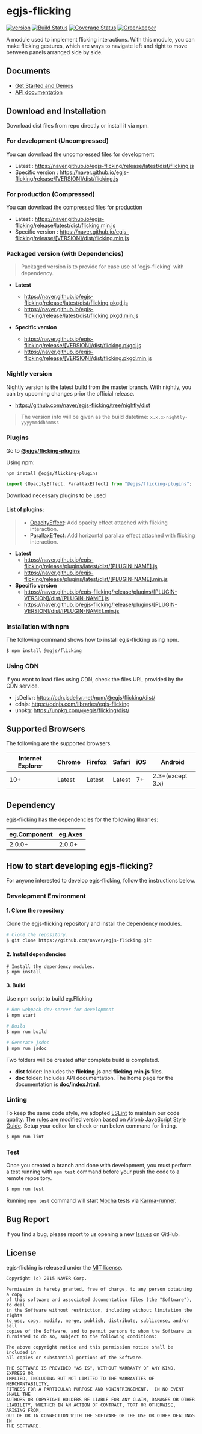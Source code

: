 # egjs-flicking

[![version][badge-version]][link-version] [![Build Status][badge-build-status]][link-build-status] [![Coverage Status][badge-coverage]][link-coverage] [![Greenkeeper][badge-gk]][link-gk] 

A module used to implement flicking interactions.
With this module, you can make flicking gestures, which are ways to navigate left and right to move between panels arranged side by side. 

## Documents
- [Get Started and Demos](https://naver.github.io/egjs-flicking/)
- [API documentation](https://naver.github.io/egjs-flicking/release/latest/doc/)

## Download and Installation

Download dist files from repo directly or install it via npm. 

### For development (Uncompressed)

You can download the uncompressed files for development

- Latest : https://naver.github.io/egjs-flicking/release/latest/dist/flicking.js
- Specific version : https://naver.github.io/egjs-flicking/release/[VERSION]/dist/flicking.js

### For production (Compressed)

You can download the compressed files for production

- Latest : https://naver.github.io/egjs-flicking/release/latest/dist/flicking.min.js
- Specific version : https://naver.github.io/egjs-flicking/release/[VERSION]/dist/flicking.min.js

### Packaged version (with Dependencies)
> Packaged version is to provide for ease use of 'egjs-flicking' with dependency.

 - **Latest**
    - https://naver.github.io/egjs-flicking/release/latest/dist/flicking.pkgd.js
    - https://naver.github.io/egjs-flicking/release/latest/dist/flicking.pkgd.min.js

 - **Specific version**
    - https://naver.github.io/egjs-flicking/release/[VERSION]/dist/flicking.pkgd.js
    - https://naver.github.io/egjs-flicking/release/[VERSION]/dist/flicking.pkgd.min.js

### Nightly version

Nightly version is the latest build from the master branch.
With nightly, you can try upcoming changes prior the official release.

- https://github.com/naver/egjs-flicking/tree/nightly/dist

> The version info will be given as the build datetime: `x.x.x-nightly-yyyymmddhhmmss`

### Plugins

Go to [**@ejgs/flicking-plugins**](https://github.com/naver/egjs-flicking/tree/exportplugin/packages/flicking-plugins)

Using npm:
```
npm install @egjs/flicking-plugins
```
```js
import {OpacityEffect, ParallaxEffect} from "@egjs/flicking-plugins";
```

Download necessary plugins to be used

#### List of plugins:
>  - [OpacityEffect](https://naver.github.io/egjs-flicking/release/latest/doc/eg.Flicking.plugin.OpacityEffect.html): Add opacity effect attached with flicking interaction.
>  - [ParallaxEffect](https://naver.github.io/egjs-flicking/release/latest/doc/eg.Flicking.plugin.ParallaxEffect.html): Add horizontal parallax effect attached with flicking interaction.

 - **Latest**
    - https://naver.github.io/egjs-flicking/release/plugins/latest/dist/[PLUGIN-NAME].js
    - https://naver.github.io/egjs-flicking/release/plugins/latest/dist/[PLUGIN-NAME].min.js
 - **Specific version**
    - https://naver.github.io/egjs-flicking/release/plugins/[PLUGIN-VERSION]/dist/[PLUGIN-NAME].js
    - https://naver.github.io/egjs-flicking/release/plugins/[PLUGIN-VERSION]/dist/[PLUGIN-NAME].min.js

### Installation with npm

The following command shows how to install egjs-flicking using npm.

```bash
$ npm install @egjs/flicking
```

### Using CDN

If you want to load files using CDN, check the files URL provided by the CDN service.

- jsDelivr: https://cdn.jsdelivr.net/npm/@egjs/flicking/dist/
- cdnjs: https://cdnjs.com/libraries/egjs-flicking
- unpkg: https://unpkg.com/@egjs/flicking/dist/

## Supported Browsers
The following are the supported browsers.

|Internet Explorer|Chrome|Firefox|Safari|iOS|Android|
|---|---|---|---|---|---|
|10+|Latest|Latest|Latest|7+|2.3+(except 3.x)|


## Dependency
egjs-flicking has the dependencies for the following libraries:

|[eg.Component](https://github.com/naver/egjs-component)|[eg.Axes](https://github.com/naver/egjs-axes)|
|----|----|
|2.0.0+|2.0.0+|


## How to start developing egjs-flicking?

For anyone interested to develop egjs-flicking, follow the instructions below.

### Development Environment

#### 1. Clone the repository

Clone the egjs-flicking repository and install the dependency modules.

```bash
# Clone the repository.
$ git clone https://github.com/naver/egjs-flicking.git
```

#### 2. Install dependencies

```
# Install the dependency modules.
$ npm install
```

#### 3. Build

Use npm script to build eg.Flicking

```bash
# Run webpack-dev-server for development
$ npm start

# Build
$ npm run build

# Generate jsdoc
$ npm run jsdoc
```

Two folders will be created after complete build is completed.

- **dist** folder: Includes the **flicking.js** and **flicking.min.js** files.
- **doc** folder: Includes API documentation. The home page for the documentation is **doc/index.html**.

### Linting

To keep the same code style, we adopted [ESLint](http://eslint.org/) to maintain our code quality. The [rules](https://github.com/naver/eslint-config-naver/tree/master/rules) are modified version based on [Airbnb JavaScript Style Guide](https://github.com/airbnb/javascript).
Setup your editor for check or run below command for linting.

```bash
$ npm run lint
```

### Test

Once you created a branch and done with development, you must perform a test running with `npm test` command before your push the code to a remote repository.

```bash
$ npm run test
```
Running `npm test` command will start [Mocha](https://mochajs.org/) tests via [Karma-runner](https://karma-runner.github.io/).


## Bug Report

If you find a bug, please report to us opening a new [Issues](https://github.com/naver/egjs-flicking/issues) on GitHub.


## License
egjs-flicking is released under the [MIT license](http://naver.github.io/egjs/license.txt).

```
Copyright (c) 2015 NAVER Corp.

Permission is hereby granted, free of charge, to any person obtaining a copy
of this software and associated documentation files (the "Software"), to deal
in the Software without restriction, including without limitation the rights
to use, copy, modify, merge, publish, distribute, sublicense, and/or sell
copies of the Software, and to permit persons to whom the Software is
furnished to do so, subject to the following conditions:

The above copyright notice and this permission notice shall be included in
all copies or substantial portions of the Software.

THE SOFTWARE IS PROVIDED "AS IS", WITHOUT WARRANTY OF ANY KIND, EXPRESS OR
IMPLIED, INCLUDING BUT NOT LIMITED TO THE WARRANTIES OF MERCHANTABILITY,
FITNESS FOR A PARTICULAR PURPOSE AND NONINFRINGEMENT.  IN NO EVENT SHALL THE
AUTHORS OR COPYRIGHT HOLDERS BE LIABLE FOR ANY CLAIM, DAMAGES OR OTHER
LIABILITY, WHETHER IN AN ACTION OF CONTRACT, TORT OR OTHERWISE, ARISING FROM,
OUT OF OR IN CONNECTION WITH THE SOFTWARE OR THE USE OR OTHER DEALINGS IN
THE SOFTWARE.
```

<!-- badges -->
[badge-version]: https://img.shields.io/npm/v/@egjs/flicking.svg?style=flat
[badge-build-status]: https://travis-ci.org/naver/egjs-flicking.svg?branch=master
[badge-coverage]: https://coveralls.io/repos/github/naver/egjs-flicking/badge.svg?branch=master
[badge-gk]: https://badges.greenkeeper.io/naver/egjs-flicking.svg

<!-- links -->
[link-version]: https://www.npmjs.com/package/@egjs/flicking
[link-build-status]: https://travis-ci.org/naver/egjs-flicking
[link-coverage]: https://coveralls.io/github/naver/egjs-flicking?branch=master
[link-gk]: https://greenkeeper.io/
